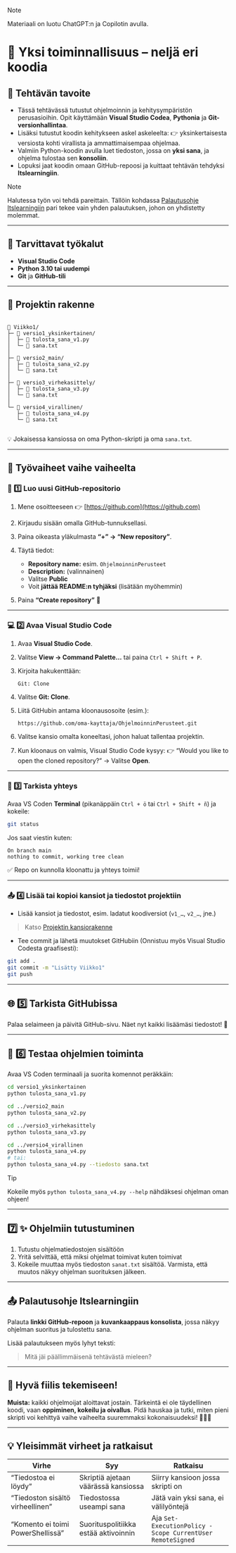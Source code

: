 > [!NOTE]
> Materiaali on luotu ChatGPT:n ja Copilotin avulla.

# 🐍 Yksi toiminnallisuus – neljä eri koodia

## 🎯 Tehtävän tavoite

* Tässä tehtävässä tutustut ohjelmoinnin ja kehitysympäristön perusasioihin.
Opit käyttämään **Visual Studio Codea**, **Pythonia** ja **Git-versionhallintaa**.
* Lisäksi tutustut koodin kehitykseen askel askeleelta: 👉 yksinkertaisesta versiosta kohti virallista ja ammattimaisempaa ohjelmaa. 
* Valmiin Python-koodin avulla luet tiedoston, jossa on **yksi sana**, ja ohjelma tulostaa sen **konsoliin**.
* Lopuksi jaat koodin omaan GitHub-repoosi ja kuittaat tehtävän tehdyksi **Itslearningiin**.

> [!NOTE]
> Halutessa työn voi tehdä pareittain. Tällöin kohdassa [Palautusohje Itslearningiin](#-palautusohje-itslearningiin) pari tekee vain yhden palautuksen, johon on yhdistetty molemmat.

---

## 🧰 Tarvittavat työkalut

* **Visual Studio Code**
* **Python 3.10 tai uudempi**
* **Git** ja **GitHub-tili**

---

## 📁 Projektin rakenne

```

📁 Viikko1/
├─ 📁 versio1_yksinkertainen/
│  ├─ 🐍 tulosta_sana_v1.py
│  └─ 📄 sana.txt
│
├─ 📁 versio2_main/
│  ├─ 🐍 tulosta_sana_v2.py
│  └─ 📄 sana.txt
│
├─ 📁 versio3_virhekasittely/
│  ├─ 🐍 tulosta_sana_v3.py
│  └─ 📄 sana.txt
│
└─ 📁 versio4_virallinen/
   ├─ 🐍 tulosta_sana_v4.py
   └─ 📄 sana.txt


```

💡 Jokaisessa kansiossa on oma Python-skripti ja oma `sana.txt`.

---

## 🧭 Työvaiheet vaihe vaiheelta

### 🧱 1️⃣ Luo uusi GitHub-repositorio

1. Mene osoitteeseen 👉 [https://github.com](https://github.com)
2. Kirjaudu sisään omalla GitHub-tunnuksellasi.
3. Paina oikeasta yläkulmasta **“+” → “New repository”**.
4. Täytä tiedot:

   * **Repository name:** esim. `OhjelmoinninPerusteet`
   * **Description:** (valinnainen)
   * Valitse **Public**
   * Voit **jättää README:n tyhjäksi** (lisätään myöhemmin)
5. Paina **“Create repository”** 🎉

---

### 💻 2️⃣ Avaa Visual Studio Code

1. Avaa **Visual Studio Code**.
2. Valitse **View → Command Palette...** tai paina `Ctrl + Shift + P`.
3. Kirjoita hakukenttään:

   ```
   Git: Clone
   ```
4. Valitse **Git: Clone**.
5. Liitä GitHubin antama kloonausosoite (esim.):

   ```
   https://github.com/oma-kayttaja/OhjelmoinninPerusteet.git
   ```
6. Valitse kansio omalta koneeltasi, johon haluat tallentaa projektin.
7. Kun kloonaus on valmis, Visual Studio Code kysyy:
   👉 “Would you like to open the cloned repository?”
   → Valitse **Open**.

---

### 🧩 3️⃣ Tarkista yhteys

Avaa VS Coden **Terminal** (pikanäppäin `Ctrl + ö` tai `Ctrl + Shift + ñ`) ja kokeile:

```bash
git status
```

Jos saat viestin kuten:

```
On branch main
nothing to commit, working tree clean
```

✅ Repo on kunnolla kloonattu ja yhteys toimii!

---

### 📤 4️⃣ Lisää tai kopioi kansiot ja tiedostot projektiin

* Lisää kansiot ja tiedostot, esim. ladatut koodiversiot (`v1_…`, `v2_…`, jne.)
> Katso [Projektin kansiorakenne](#-projektin-rakenne)
* Tee commit ja lähetä muutokset GitHubiin (Onnistuu myös Visual Studio Codesta graafisesti):

```bash
git add .
git commit -m "Lisätty Viikko1"
git push
```

---

## 🌐 5️⃣ Tarkista GitHubissa

Palaa selaimeen ja päivitä GitHub-sivu.
Näet nyt kaikki lisäämäsi tiedostot! 🎉

---

## 🐍 6️⃣ Testaa ohjelmien toiminta

Avaa VS Coden terminaali ja suorita komennot peräkkäin:

```bash
cd versio1_yksinkertainen
python tulosta_sana_v1.py
````

```bash
cd ../versio2_main
python tulosta_sana_v2.py
```

```bash
cd ../versio3_virhekasittely
python tulosta_sana_v3.py
```

```bash
cd ../versio4_virallinen
python tulosta_sana_v4.py
# tai:
python tulosta_sana_v4.py --tiedosto sana.txt
```
> [!TIP]
> Kokeile myös `python tulosta_sana_v4.py --help` nähdäksesi ohjelman oman ohjeen!

---

## 7️⃣ ✨ Ohjelmiin tutustuminen

1. Tutustu ohjelmatiedostojen sisältöön
2. Yritä selvittää, että miksi ohjelmat toimivat kuten toimivat
3. Kokeile muuttaa myös tiedoston `sanat.txt` sisältöä. Varmista, että muutos näkyy ohjelman suorituksen jälkeen.

---

## 📤 Palautusohje Itslearningiin

Palauta **linkki GitHub-repoon** ja **kuvankaappaus konsolista**, jossa näkyy ohjelman suoritus ja tulostettu sana.

Lisää palautukseen myös lyhyt teksti:
> Mitä jäi päällimmäisenä tehtävästä mieleen?

---

## 💬 Hyvä fiilis tekemiseen!

**Muista:** kaikki ohjelmoijat aloittavat jostain.
Tärkeintä ei ole täydellinen koodi, vaan **oppiminen, kokeilu ja oivallus**.
Pidä hauskaa ja tutki, miten pieni skripti voi kehittyä vaihe vaiheelta suuremmaksi kokonaisuudeksi! 🚀💡😎

---

## 💡 Yleisimmät virheet ja ratkaisut

| Virhe | Syy | Ratkaisu |
|-------|-----|----------|
| “Tiedostoa ei löydy” | Skriptiä ajetaan väärässä kansiossa | Siirry kansioon jossa skripti on |
| “Tiedoston sisältö virheellinen” | Tiedostossa useampi sana | Jätä vain yksi sana, ei välilyöntejä |
| “Komento ei toimi PowerShellissä” | Suorituspolitiikka estää aktivoinnin | Aja `Set-ExecutionPolicy -Scope CurrentUser RemoteSigned` |